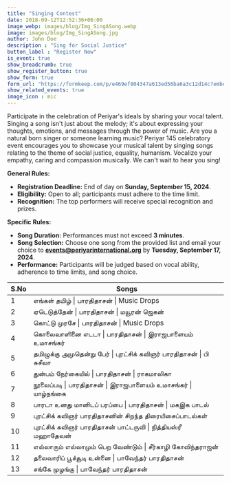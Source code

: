 ```yaml
---
title: "Singing Contest"
date: 2018-09-12T12:52:36+06:00
image_webp: images/blog/Img_SingASong.webp
image: images/blog/Img_SingASong.jpg
author: John Doe
description : "Sing for Social Justice"
button_label : "Register Now"
is_event: true
show_breadcrumb: true
show_register_button: true
show_form: true
form_url: "https://formkeep.com/p/e469ef804347a613ed56ba6a3c12d14c?embedded=1"
show_related_events: true
image_icon : mic
---
```


Participate in the celebration of Periyar's ideals by sharing your vocal talent. Singing a song isn't just about the melody; it's about expressing your thoughts, emotions, and messages through the power of music. Are you a natural born singer or someone learning music? Periyar 145 celebratory event encourages you to showcase your musical talent by singing songs relating to the theme of social justice, equality, humanism. Vocalize your empathy, caring and compassion musically. We can't wait to hear you sing!

**General Rules:**

- **Registration Deadline:** End of day on **Sunday, September 15, 2024**.
- **Eligibility:** Open to all; participants must adhere to the time limit.
- **Recognition:** The top performers will receive special recognition and prizes.

**Specific Rules:**

- **Song Duration:** Performances must not exceed **3 minutes**.
- **Song Selection:** Choose one song from the provided list and email your choice to **events@periyarinternational.org** by **Tuesday, September 17, 2024**.
- **Performance:** Participants will be judged based on vocal ability, adherence to time limits, and song choice.

| S.No | Songs |
|------|-------|
| 1 | எங்கள் தமிழ் \| பாரதிதாசன் \| Music Drops |
| 2 | ஏடெடுத்தேன் \| பாரதிதாசன் \| மயூரன் ஜெகன் |
| 3 | கொட்டு முரசே \| பாரதிதாசன் \| Music Drops |
| 4 | கொலைவாளினை எடடா \| பாரதிதாசன் \| இராஜபாளையம் உமாசங்கர் |
| 5 | தமிழுக்கு அமுதென்று பேர் \| புரட்சிக் கவிஞர் பாரதிதாசன் \| பி சுசீலா |
| 6 | துன்பம் நேர்கையில் \| பாரதிதாசன் \| ராகமாலிகா |
| 7 | நூலைப்படி \| பாரதிதாசன் \| இராஜபாளையம் உமாசங்கர் \| யாழ்நங்கை |
| 8 | பாரடா உனது மானிடப் பரப்பை \| பாரதிதாசன் \| மகஇக பாடல் |
| 9 | புரட்சிக் கவிஞர் பாரதிதாசனின் சிறந்த திரையிசைப்பாடல்கள் |
| 10 | புரட்சிக் கவிஞர் பாரதிதாசன் பாட்டருவி \| நித்தியஸ்ரீ மஹாதேவன் |
| 11 | எல்லாரும் எல்லாமும் பெற வேண்டும் \| சீர்காழி கோவிந்தராஜன் |
| 12 | தலைவாரிப் பூச்சூடி உன்னை \| பாவேந்தர் பாரதிதாசன் |
| 13 | சங்கே முழங்கு \| பாவேந்தர் பாரதிதாசன் |


 